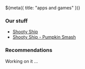 ${meta({
	title: "apps and games"
})}

### Our stuff

* [Shooty Ship](./shooty-ship/)
* [Shooty Ship - Pumpkin Smash](./shooty-ship-pumpkin-smash/)

### Recommendations

Working on it ... 
